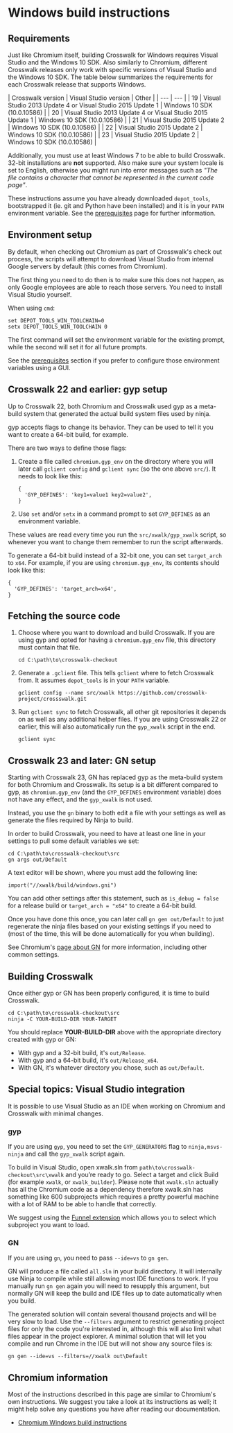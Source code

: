 # Windows build instructions

## Requirements

Just like Chromium itself, building Crosswalk for Windows requires Visual Studio and the Windows 10 SDK. Also similarly to Chromium, different Crosswalk releases only work with specific versions of Visual Studio and the Windows 10 SDK. The table below summarizes the requirements for each Crosswalk release that supports Windows.

| Crosswalk version | Visual Studio version | Other |
| --- | --- |
| 19 | Visual Studio 2013 Update 4 or Visual Studio 2015 Update 1 | Windows 10 SDK (10.0.10586) |
| 20 | Visual Studio 2013 Update 4 or Visual Studio 2015 Update 1 | Windows 10 SDK (10.0.10586) |
| 21 | Visual Studio 2015 Update 2 | Windows 10 SDK (10.0.10586) |
| 22 | Visual Studio 2015 Update 2 | Windows 10 SDK (10.0.10586) |
| 23 | Visual Studio 2015 Update 2 | Windows 10 SDK (10.0.10586) |

Additionally, you must use at least Windows 7 to be able to build Crosswalk.
32-bit installations are **not** supported. Also make sure your system locale
is set to English, otherwise you might run into error messages such as _"The
file contains a character that cannot be represented in the current code
page"_.

These instructions assume you have already downloaded `depot_tools`,
bootstrapped it (ie. git and Python have been installed) and it is in your
`PATH` environment variable. See the [prerequisites](prerequisites.html) page
for further information.

## Environment setup

By default, when checking out Chromium as part of Crosswalk's check out
process, the scripts will attempt to download Visual Studio from internal
Google servers by default (this comes from Chromium).

The first thing you need to do then is to make sure this does not happen, as
only Google employees are able to reach those servers. You need to install
Visual Studio yourself.

When using `cmd`:

    set DEPOT_TOOLS_WIN_TOOLCHAIN=0
    setx DEPOT_TOOLS_WIN_TOOLCHAIN 0

The first command will set the environment variable for the existing prompt,
while the second will set it for all future prompts.

See the [prerequisites](prerequisites.html) section if you prefer to configure
those environment variables using a GUI.

## Crosswalk 22 and earlier: gyp setup

Up to Crosswalk 22, both Chromium and Crosswalk used gyp as a meta-build system
that generated the actual build system files used by ninja.

gyp accepts flags to change its behavior. They can be used to tell it you want
to create a 64-bit build, for example.

There are two ways to define those flags:

1. Create a file called `chromium.gyp_env` on the directory where you will
   later call `gclient config` and `gclient sync` (so the one above `src/`).
   It needs to look like this:

    ```
    {
      'GYP_DEFINES': 'key1=value1 key2=value2',
    }
    ```

1. Use `set` and/or `setx` in a command prompt to set `GYP_DEFINES` as an
   environment variable.

These values are read every time you run the `src/xwalk/gyp_xwalk` script, so
whenever you want to change them remember to run the script afterwards.

To generate a 64-bit build instead of a 32-bit one, you can set `target_arch`
to `x64`. For example, if you are using `chromium.gyp_env`, its contents should
look like this:

```
{
  'GYP_DEFINES': 'target_arch=x64',
}
```

## Fetching the source code

1. Choose where you want to download and build Crosswalk. If you are using gyp
   and opted for having a `chromium.gyp_env` file, this directory must contain
   that file.

   ```
   cd C:\path\to\crosswalk-checkout
   ```

1. Generate a `.gclient` file. This tells `gclient` where to fetch Crosswalk
   from. It assumes `depot_tools` is in your `PATH` variable.

    ```
    gclient config --name src/xwalk https://github.com/crosswalk-project/crossswalk.git
    ```

1. Run `gclient sync` to fetch Crosswalk, all other git repositories it depends
   on as well as any additional helper files. If you are using Crosswalk 22 or
   earlier, this will also automatically run the `gyp_xwalk` script in the end.

    ```
    gclient sync
    ```

## Crosswalk 23 and later: GN setup

Starting with Crosswalk 23, GN has replaced gyp as the meta-build system for
both Chromium and Crosswalk. Its setup is a bit different compared to gyp, as
`chromium.gyp_env` (and the `GYP_DEFINES` environment variable) does not have
any effect, and the `gyp_xwalk` is not used.

Instead, you use the `gn` binary to both edit a file with your settings as well
as generate the files required by Ninja to build.

In order to build Crosswalk, you need to have at least one line in your
settings to pull some default variables we set:

```
cd C:\path\to\crosswalk-checkout\src
gn args out/Default
```

A text editor will be shown, where you must add the following line:

```
import("//xwalk/build/windows.gni")
```

You can add other settings after this statement, such as `is_debug = false` for
a release build or `target_arch = "x64"` to create a 64-bit build.

Once you have done this once, you can later call `gn gen out/Default` to just
regenerate the ninja files based on your existing settings if you need to (most
of the time, this will be done automatically for you when building).

See Chromium's
[page about GN](https://www.chromium.org/developers/gn-build-configuration) for
more information, including other common settings.

## Building Crosswalk

Once either gyp or GN has been properly configured, it is time to build
Crosswalk.

```
cd C:\path\to\crosswalk-checkout\src
ninja -C YOUR-BUILD-DIR YOUR-TARGET
```

You should replace **YOUR-BUILD-DIR** above with the appropriate directory
created with gyp or GN:
* With gyp and a 32-bit build, it's `out/Release`.
* With gyp and a 64-bit build, it's `out/Release_x64`.
* With GN, it's whatever directory you chose, such as `out/Default`.

## Special topics: Visual Studio integration

It is possible to use Visual Studio as an IDE when working on Chromium and
Crosswalk with minimal changes.

### gyp

If you are using `gyp`, you need to set the `GYP_GENERATORS` flag to
`ninja,msvs-ninja` and call the `gyp_xwalk` script again.

To build in Visual Studio, open xwalk.sln from
`path\to\crosswalk-checkout\src\xwalk` and you’re ready to go. Select a target
and click Build (for example `xwalk`, or `xwalk_builder`). Please note that
`xwalk.sln` actually has all the Chromium code as a dependency therefore
xwalk.sln has something like 600 subprojects which requires a pretty powerful
machine with a lot of RAM to be able to handle that correctly.

We suggest using the [Funnel extension](http://vsfunnel.com/) which allows you
to select which subproject you want to load.

### GN

If you are using `gn`, you need to pass `--ide=vs` to `gn gen`.

GN will produce a file called `all.sln` in your build directory. It will
internally use Ninja to compile while still allowing most IDE functions to
work. If you manually run `gn gen` again you will need to resupply this
argument, but normally GN will keep the build and IDE files up to date
automatically when you build.

The generated solution will contain several thousand projects and will be very
slow to load. Use the `--filters` argument to restrict generating project files
for only the code you're interested in, although this will also limit what
files appear in the project explorer. A minimal solution that will let you
compile and run Chrome in the IDE but will not show any source files is:

    gn gen --ide=vs --filters=//xwalk out\Default

## Chromium information

Most of the instructions described in this page are similar to Chromium's own
instructions. We suggest you take a look at its instructions as well; it might
help solve any questions you have after reading our documentation.

* [Chromium Windows build instructions](https://chromium.googlesource.com/chromium/src/+/master/docs/windows_build_instructions.md)
